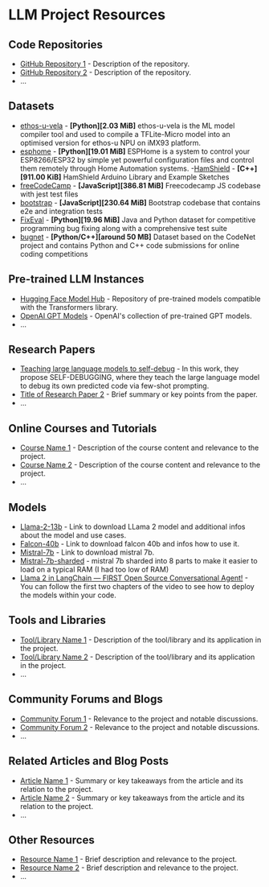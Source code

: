 # LLM Project Resources

## Code Repositories
- [GitHub Repository 1](link_to_repository_1) - Description of the repository.
- [GitHub Repository 2](link_to_repository_2) - Description of the repository.
- ...

## Datasets
- [ethos-u-vela](https://github.com/nxp-imx/ethos-u-vela/tree/lf-5.15.71_2.2.0/ethosu/vela) - **[Python][2.03 MiB]** ethos-u-vela is the ML model compiler tool and used to compile a TFLite-Micro model into an optimised version for ethos-u NPU on iMX93 platform.
- [esphome](https://github.com/esphome/esphome) - **[Python][19.01 MiB]** ESPHome is a system to control your ESP8266/ESP32 by simple yet powerful configuration files and control them remotely through Home Automation systems. 
-[HamShield](https://github.com/EnhancedRadioDevices/HamShield) - **[C++][911.00 KiB]** HamShield Arduino Library and Example Sketches
- [freeCodeCamp](https://github.com/freeCodeCamp/freeCodeCamp) - **[JavaScript][386.81 MiB]** Freecodecamp JS codebase with jest test files
- [bootstrap](https://github.com/twbs/bootstrap) - **[JavaScript][230.64 MiB]** Bootstrap codebase that contains e2e and integration tests
- [FixEval](https://github.com/mahimanzum/FixEval) - **[Python][19.96 MiB]** Java and Python dataset for competitive programming bug fixing along with a comprehensive test suite
- [bugnet](https://huggingface.co/datasets/alexjercan/bugnet) - **[Python/C++][around 50 MB]** Dataset based on the CodeNet project and contains Python and C++ code submissions for online coding competitions

## Pre-trained LLM Instances
- [Hugging Face Model Hub](https://huggingface.co/models) - Repository of pre-trained models compatible with the Transformers library.
- [OpenAI GPT Models](https://platform.openai.com/docs/guides/chat#openai-gpt-models) - OpenAI's collection of pre-trained GPT models.
- ...

## Research Papers
- [Teaching large language models to self-debug](https://www.semanticscholar.org/reader/9e3c493fb09dcd61bb05e8c5659f23327b7b6340) - In this work, they propose SELF-DEBUGGING, where they teach the large language model to debug its own predicted code via few-shot prompting.
- [Title of Research Paper 2](link_to_paper_2) - Brief summary or key points from the paper.
- ...

## Online Courses and Tutorials
- [Course Name 1](link_to_course_1) - Description of the course content and relevance to the project.
- [Course Name 2](link_to_course_2) - Description of the course content and relevance to the project.
- ...

## Models
- [Llama-2-13b](https://huggingface.co/meta-llama/Llama-2-13b-chat-hf) - Link to download LLama 2 model and additional infos about the model and use cases.
- [Falcon-40b](https://huggingface.co/TheBloke/falcon-40b-instruct-GPTQ) - Link to download falcon 40b and infos how to use it.
- [Mistral-7b](https://huggingface.co/TheBloke/Mistral-7B-v0.1-GGUF) - Link to download mistral 7b.
- [Mistral-7b-sharded](https://huggingface.co/someone13574/Mistral-7B-v0.1-sharded) - mistral 7b sharded into 8 parts to make it easier to load on a typical RAM (I had too low of RAM)
- [Llama 2 in LangChain — FIRST Open Source Conversational Agent!](https://www.youtube.com/watch?v=6iHVJyX2e50) - You can follow the first two chapters of the video to see how to deploy the models within your code.

## Tools and Libraries
- [Tool/Library Name 1](link_to_tool_1) - Description of the tool/library and its application in the project.
- [Tool/Library Name 2](link_to_tool_2) - Description of the tool/library and its application in the project.
- ...

## Community Forums and Blogs
- [Community Forum 1](link_to_forum_1) - Relevance to the project and notable discussions.
- [Community Forum 2](link_to_forum_2) - Relevance to the project and notable discussions.
- ...

## Related Articles and Blog Posts
- [Article Name 1](link_to_article_1) - Summary or key takeaways from the article and its relation to the project.
- [Article Name 2](link_to_article_2) - Summary or key takeaways from the article and its relation to the project.
- ...

## Other Resources
- [Resource Name 1](link_to_resource_1) - Brief description and relevance to the project.
- [Resource Name 2](link_to_resource_2) - Brief description and relevance to the project.
- ...


